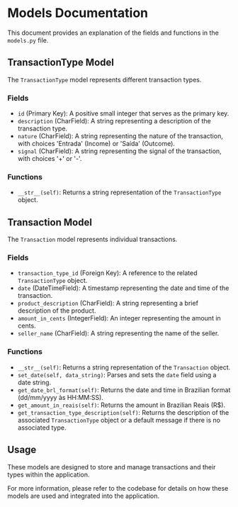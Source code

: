 # Models Documentation

This document provides an explanation of the fields and functions in the `models.py` file.

## TransactionType Model

The `TransactionType` model represents different transaction types.

### Fields

- `id` (Primary Key): A positive small integer that serves as the primary key.
- `description` (CharField): A string representing a description of the transaction type.
- `nature` (CharField): A string representing the nature of the transaction, with choices 'Entrada' (Income) or 'Saída' (Outcome).
- `signal` (CharField): A string representing the signal of the transaction, with choices '+' or '-'.

### Functions

- `__str__(self)`: Returns a string representation of the `TransactionType` object.

## Transaction Model

The `Transaction` model represents individual transactions.

### Fields

- `transaction_type_id` (Foreign Key): A reference to the related `TransactionType` object.
- `date` (DateTimeField): A timestamp representing the date and time of the transaction.
- `product_description` (CharField): A string representing a brief description of the product.
- `amount_in_cents` (IntegerField): An integer representing the amount in cents.
- `seller_name` (CharField): A string representing the name of the seller.

### Functions

- `__str__(self)`: Returns a string representation of the `Transaction` object.
- `set_date(self, data_string)`: Parses and sets the `date` field using a date string.
- `get_date_brl_format(self)`: Returns the date and time in Brazilian format (dd/mm/yyyy às HH:MM:SS).
- `get_amount_in_reais(self)`: Returns the amount in Brazilian Reais (R$).
- `get_transaction_type_description(self)`: Returns the description of the associated `TransactionType` object or a default message if there is no associated type.

## Usage

These models are designed to store and manage transactions and their types within the application.

For more information, please refer to the codebase for details on how these models are used and integrated into the application.
